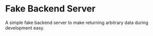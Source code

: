 # Fake Backend Server

A simple fake backend server to make returning arbitrary data during development easy.
